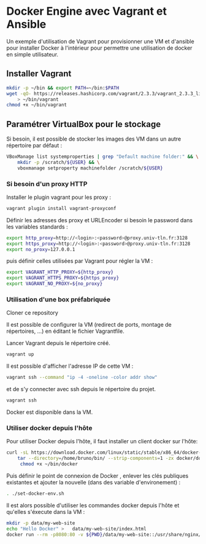 # Docker Engine avec Vagrant et Ansible

Un exemple d'utilisation de Vagrant pour provisionner une VM et d'ansible pour installer Docker à l'intérieur pour permettre une utilisation de docker en simple utilisateur.

## Installer Vagrant

```bash
mkdir -p ~/bin && export PATH=~/bin:$PATH
wget -qO- https://releases.hashicorp.com/vagrant/2.3.3/vagrant_2.3.3_linux_amd64.zip|gunzip - \
    > ~/bin/vagrant
chmod +x ~/bin/vagrant
```

## Paramétrer VirtualBox pour le stockage

Si besoin, il est possible de stocker les images des VM dans un autre répertoire par défaut :

```bash
VBoxManage list systemproperties | grep "Default machine folder:" && \
    mkdir -p /scratch/${USER} && \
    vboxmanage setproperty machinefolder /scratch/${USER}
```

### Si besoin d'un proxy HTTP

Installer le plugin vagrant pour les proxy :

```bash
vagrant plugin install vagrant-proxyconf
```

Définir les adresses des proxy et URLEncoder si besoin le password dans les variables standards :

```bash
export http_proxy=http://<login>:<password>@proxy.univ-tln.fr:3128
export https_proxy=http://<login>:<password>@proxy.univ-tln.fr:3128
export no_proxy=127.0.0.1
```

puis définir celles utilisées par Vagrant pour régler la VM :

```bash
export VAGRANT_HTTP_PROXY=${http_proxy}
export VAGRANT_HTTPS_PROXY=${https_proxy}
export VAGRANT_NO_PROXY=${no_proxy}
```

### Utilisation d'une box préfabriquée

Cloner ce repository

Il est possible de configurer la VM (redirect de ports, montage de répertoires, ...) en éditant le fichier Vagrantfile. 

Lancer Vagrant depuis le répertoire créé.

```bash
vagrant up
```

Il est possible d'afficher l'adresse IP de cette VM :

```bash
vagrant ssh --command "ip -4 -oneline -color addr show"
```

et de s'y connecter avec ssh depuis le répertoire du projet.

```bash
vagrant ssh
```

Docker est disponible dans la VM.

### Utiliser docker depuis l'hôte

Pour utiliser Docker depuis l'hôte, il faut installer un client docker  sur l'hôte:

```bash
curl -sL https://download.docker.com/linux/static/stable/x86_64/docker-20.10.19.tgz  | \
    tar --directory=/home/bruno/bin/ --strip-components=1 -zx docker/docker &&\
     chmod +x ~/bin/docker
```

Puis définir le point de connexion de Docker , enlever les clés publiques existantes et ajouter la nouvelle (dans des variable d'environement) :

```bash
. ./set-docker-env.sh
```

Il est alors possible d'utiliser les commandes docker depuis l'hôte et qu'elles s'éxecute dans la VM :

```bash
mkdir -p data/my-web-site
echo "Hello Docker" >   data/my-web-site/index.html
docker run --rm -p8080:80 -v ${PWD}/data/my-web-site::/usr/share/nginx/html nginx
